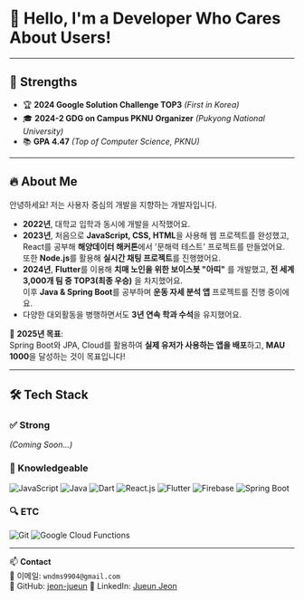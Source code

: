 # 👋 Hello, I'm a Developer Who Cares About Users!

---

## 🚀 Strengths
- 🏆 **2024 Google Solution Challenge TOP3** *(First in Korea)*
- 🎓 **2024-2 GDG on Campus PKNU Organizer** *(Pukyong National University)*
- 📚 **GPA 4.47** *(Top of Computer Science, PKNU)*

---

## 🔥 About Me
안녕하세요! 저는 사용자 중심의 개발을 지향하는 개발자입니다.

- **2022년**, 대학교 입학과 동시에 개발을 시작했어요.
- **2023년**, 처음으로 **JavaScript, CSS, HTML**을 사용해 웹 프로젝트를 완성했고, React를 공부해 **해양데이터 해커톤**에서 '문해력 테스트' 프로젝트를 만들었어요.  
  또한 **Node.js**를 활용해 **실시간 채팅 프로젝트**를 진행했어요.
- **2024년**, **Flutter**를 이용해 **치매 노인을 위한 보이스봇 "아띠"** 를 개발했고, **전 세계 3,000개 팀 중 TOP3(최종 우승)** 을 차지했어요.  
  이후 **Java & Spring Boot**를 공부하며 **운동 자세 분석 앱** 프로젝트를 진행 중이에요.
- 다양한 대외활동을 병행하면서도 **3년 연속 학과 수석**을 유지했어요.

🎯 **2025년 목표**:  
Spring Boot와 JPA, Cloud를 활용하여 **실제 유저가 사용하는 앱을 배포**하고, **MAU 1000**을 달성하는 것이 목표입니다!

---

## 🛠 Tech Stack
### ✅ Strong
_(Coming Soon...)_

### 📌 Knowledgeable
![JavaScript](https://img.shields.io/badge/JavaScript-F7DF1E?style=flat&logo=javascript&logoColor=black)
![Java](https://img.shields.io/badge/Java-007396?style=flat&logo=java&logoColor=white)
![Dart](https://img.shields.io/badge/Dart-0175C2?style=flat&logo=dart&logoColor=white)
![React.js](https://img.shields.io/badge/React.js-61DAFB?style=flat&logo=react&logoColor=black)
![Flutter](https://img.shields.io/badge/Flutter-02569B?style=flat&logo=flutter&logoColor=white)
![Firebase](https://img.shields.io/badge/Firebase-FFCA28?style=flat&logo=firebase&logoColor=black)
![Spring Boot](https://img.shields.io/badge/Spring_Boot-6DB33F?style=flat&logo=spring-boot&logoColor=white)

### 🔍 ETC
![Git](https://img.shields.io/badge/Git-F05032?style=flat&logo=git&logoColor=white)
![Google Cloud Functions](https://img.shields.io/badge/Google_Cloud_Functions-4285F4?style=flat&logo=google-cloud&logoColor=white)

---

📫 **Contact**  
💌 이메일: `wndms9904@gmail.com`  
📌 GitHub: [jeon-jueun](https://github.com/jeon-jueun) 
📌 LinkedIn: [Jueun Jeon](https://www.linkedin.com/in/jueun-jeon-947842283/)

